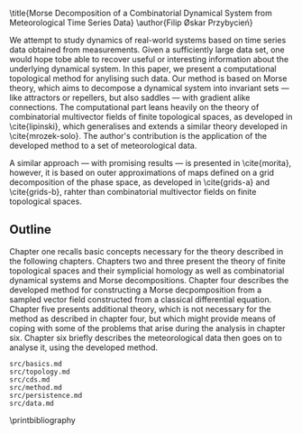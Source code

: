 \title{Morse Decomposition of a Combinatorial Dynamical System from Meteorological Time Series Data}
\author{Filip Øskar Przybycień}

We attempt to study dynamics of real-world systems based on time series data obtained from measurements. Given a sufficiently large data set, one would hope tobe able to recover useful or interesting information about the underlying dynamical system. In this paper, we present a computational topological method for anylising such data. Our method is based on Morse theory, which aims to decompose a dynamical system into invariant sets — like attractors or repellers, but also saddles — with gradient alike connections. The computational part leans heavily on the theory of combinatorial multivector fields of finite topological spaces, as developed in \cite{lipinski}, which generalises and extends a similar theory developed in \cite{mrozek-solo}. The author's contribution is the application of the developed method to a set of meteorological data.

A similar approach — with promising results — is presented in \cite{morita}, however, it is based on outer approximations of maps defined on a grid decomposition of the phase space, as developed in \cite{grids-a} and \cite{grids-b}, rahter than combinatorial multivector fields on finite topological spaces.

## Outline
Chapter one recalls basic concepts necessary for the theory described in the following chapters. Chapters two and three present the theory of finite topological spaces and their symplicial homology as well as combinatorial dynamical systems and Morse decompositions. Chapter four describes the developed method for constructing a Morse decpomposition from a sampled vector field constructed from a classical differential equation. Chapter five presents additional theory, which is not necessary for the method as described in chapter four, but which might provide means of coping with some of the problems that arise during the analysis in chapter six. Chapter six briefly describes the meteorological data then goes on to analyse it, using the developed method.

```include
src/basics.md
src/topology.md
src/cds.md
src/method.md
src/persistence.md
src/data.md
```

\printbibliography
